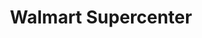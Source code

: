 ---
title: "Walmart Supercenter"
url: /fredericksburg/walmart-supercenter-village-parkway/
shop: supermarket
---